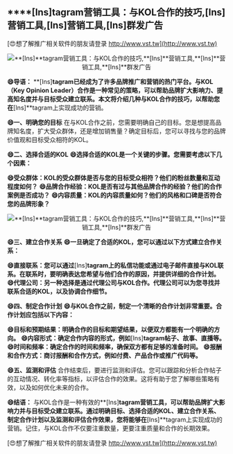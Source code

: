 ## ****[Ins]**tagram营销工具：与KOL合作的技巧,**[Ins]**营销工具,**[Ins]**营销工具,**[Ins]**群发广告**

[😍想了解推广相关软件的朋友请登录 http://www.vst.tw](http://www.vst.tw)

 <center><img src="https://vst.tw/MP4/tuiguang/png/1.png" alt="**[Ins]**tagram营销工具：与KOL合作的技巧,**[Ins]**营销工具,**[Ins]**营销工具,**[Ins]**群发广告"></center>

**😄导语：**
**[Ins]**tagram已经成为了许多品牌推广和营销的热门平台。与KOL（Key Opinion Leader）合作是一种常见的策略，可以帮助品牌扩大影响力、提高知名度并与目标受众建立联系。本文将介绍几种与KOL合作的技巧，以帮助您在**[Ins]**tagram上实现成功的营销。

**😄一、明确您的目标**
在与KOL合作之前，您需要明确自己的目标。您是想提高品牌知名度，扩大受众群体，还是增加销售量？确定目标后，您可以寻找与您的品牌价值观和目标受众相符的KOL。

**😄二、选择合适的KOL**
**😄选择合适的KOL是一个关键的步骤。您需要考虑以下几个因素：**

**😄受众群体：KOL的受众群体是否与您的目标受众相符？他们的粉丝数量和互动程度如何？**
**😄品牌合作经验：KOL是否有过与其他品牌合作的经验？他们的合作案例是否成功？**
**😄内容质量：KOL的内容质量如何？他们的风格和口碑是否符合您的品牌形象？**

 <center><img src="https://vst.tw/MP4/tuiguang/png/6.png" alt="**[Ins]**tagram营销工具：与KOL合作的技巧,**[Ins]**营销工具,**[Ins]**营销工具,**[Ins]**群发广告"></center>

**😄三、建立合作关系**
**😄一旦确定了合适的KOL，您可以通过以下方式建立合作关系：**

**😄直接联系：您可以通过**[Ins]**tagram上的私信功能或通过电子邮件直接与KOL联系。在联系时，要明确表达您希望与他们合作的原因，并提供详细的合作计划。**
**😄代理公司：另一种选择是通过代理公司与KOL合作。代理公司可以为您寻找并联系合适的KOL，以及协调合作细节。**

**😄四、制定合作计划**
**😄与KOL合作之前，制定一个清晰的合作计划非常重要。合作计划应包括以下内容：**

**😄目标和预期结果：明确合作的目标和期望结果，以便双方都能有一个明确的方向。**
**😄内容形式：确定合作内容的形式，例如**[Ins]**tagram帖子、故事、直播等。**
**😄时间和频率：确定合作的时间和频率，确保双方都有足够的准备时间。**
**😄报酬和合作方式：商讨报酬和合作方式，例如付费、产品合作或推广代码等。**

**😄五、监测和评估**
合作结束后，要进行监测和评估。您可以跟踪和分析合作帖子的互动情况、转化率等指标，以评估合作的效果。这将有助于您了解哪些策略有效，以及如何优化未来的合作。

**😄结语：**
与KOL合作是一种有效的**[Ins]**tagram营销工具，可以帮助品牌扩大影响力并与目标受众建立联系。通过明确目标、选择合适的KOL、建立合作关系、制定合作计划以及监测和评估合作效果，您将能够在**[Ins]**tagram上实现成功的营销。记住，与KOL合作不仅要注重数量，更要注重质量和合作的长期效果。

[😍想了解推广相关软件的朋友请登录 http://www.vst.tw](http://www.vst.tw)



